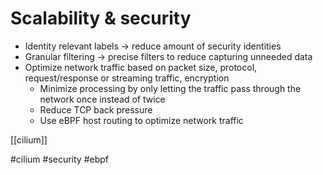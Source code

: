 # Scalability & security
* Identity relevant labels -> reduce amount of security identities
* Granular filtering -> precise filters to reduce capturing unneeded data
* Optimize network traffic based on packet size, protocol, request/response or streaming traffic, encryption
	* Minimize processing by only letting the traffic pass through the network once instead of twice
	* Reduce TCP back pressure
	* Use eBPF host routing to optimize network traffic



[[cilium]]

#cilium #security #ebpf